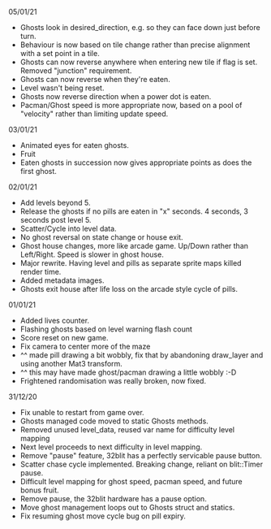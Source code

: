 05/01/21

- Ghosts look in desired_direction, e.g. so they can face down just before turn.
- Behaviour is now based on tile change rather than precise alignment with a set point in a tile.
- Ghosts can now reverse anywhere when entering new tile if flag is set.  Removed "junction" requirement.
- Ghosts can now reverse when they're eaten.
- Level wasn't being reset.
- Ghosts now reverse direction when a power dot is eaten.
- Pacman/Ghost speed is more appropriate now, based on a pool of "velocity" rather than limiting update speed.

03/01/21

- Animated eyes for eaten ghosts.
- Fruit
- Eaten ghosts in succession now gives appropriate points as does the first ghost.

02/01/21

- Add levels beyond 5.
- Release the ghosts if no pills are eaten in "x" seconds. 4 seconds, 3 seconds post level 5.
- Scatter/Cycle into level data.
- No ghost reversal on state change or house exit.
- Ghost house changes, more like arcade game.  Up/Down rather than Left/Right.  Speed is slower in ghost house.
- Major rewrite.  Having level and pills as separate sprite maps killed render time.
- Added metadata images.
- Ghosts exit house after life loss on the arcade style cycle of pills.

01/01/21

- Added lives counter.
- Flashing ghosts based on level warning flash count
- Score reset on new game.
- Fix camera to center more of the maze
- ^^ made pill drawing a bit wobbly, fix that by abandoning draw_layer and using another Mat3 transform.
- ^^ this may have made ghost/pacman drawing a little wobbly :-D
- Frightened randomisation was really broken, now fixed.

31/12/20

- Fix unable to restart from game over.
- Ghosts managed code moved to static Ghosts methods.
- Removed unused level_data, reused var name for difficulty level mapping
- Next level proceeds to next difficulty in level mapping.
- Remove "pause" feature, 32blit has a perfectly servicable pause button.
- Scatter chase cycle implemented.  Breaking change, reliant on blit::Timer pause.
- Difficult level mapping for ghost speed, pacman speed, and future bonus fruit.
- Remove pause, the 32blit hardware has a pause option.
- Move ghost management loops out to Ghosts struct and statics.
- Fix resuming ghost move cycle bug on pill expiry.
